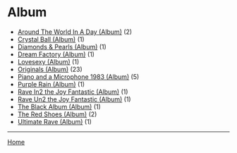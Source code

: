 # Album

  * [Around The World In A Day (Album)](./album/around-the-world-in-a-day/) (2)
  * [Crystal Ball (Album)](./album/crystal-ball/) (1)
  * [Diamonds & Pearls (Album)](./album/diamonds-pearls/) (1)
  * [Dream Factory (Album)](./album/dream-factory/) (1)
  * [Lovesexy (Album)](./album/lovesexy/) (1)
  * [Originals (Album)](./album/originals/) (23)
  * [Piano and a Microphone 1983 (Album)](./album/piano-and-a-microphone-1983/) (5)
  * [Purple Rain (Album)](./album/purple-rain/) (1)
  * [Rave In2 the Joy Fantastic (Album)](./album/rave-in2-the-joy-fantastic/) (1)
  * [Rave Un2 the Joy Fantastic (Album)](./album/rave-un2-the-joy-fantastic/) (1)
  * [The Black Album (Album)](./album/the-black-album/) (1)
  * [The Red Shoes (Album)](./album/the-red-shoes/) (2)
  * [Ultimate Rave (Album)](./album/ultimate-rave/) (1)

----

[Home](../)
